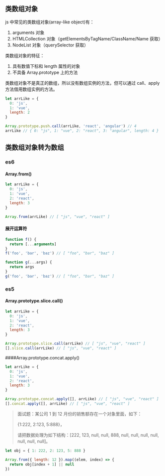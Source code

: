 ## 类数组对象

js 中常见的类数组对象(array-like object)有：

1. arguments 对象
2. HTMLCollection 对象（getElementsByTagName/ClassName/Name 获取）
3. NodeList 对象（querySelector 获取）

类数组对象的特征：

1. 具有数值下标和 length 属性的对象
2. 不具备 Array.prototype 上的方法

类数组对象不是真正的数组，所以没有数组实例的方法，但可以通过 call、apply 方法借用数组实例的方法。

```js
let arrLike = {
  0: 'js',
  1: 'vue',
  length: 2
}

Array.prototype.push.call(arrLike, 'react', 'angular') // 4
arrLike // { 0: "js", 1: "vue", 2: "react", 3: "angular", length: 4 }
```

## 类数组对象转为数组

### es6

#### Array.from()

```js
let arrLike = {
  0: 'js',
  1: 'vue',
  2: 'react',
  length: 3
}

Array.from(arrLike) // [ "js", "vue", "react" ]
```

#### 展开运算符

```js
function f() {
  return [...arguments]
}
f('foo', 'bar', 'baz') // [ "foo", "bar", "baz" ]

function g(...args) {
  return args
}
g('foo', 'bar', 'baz') // [ "foo", "bar", "baz" ]
```

### es5

#### Array.prototype.slice.call()

```js
let arrLike = {
  0: 'js',
  1: 'vue',
  2: 'react',
  length: 3
}

Array.prototype.slice.call(arrLike) // [ "js", "vue", "react" ]
[].slice.call(arrLike) // [ "js", "vue", "react" ]
```

####Array.prototype.concat.apply()

```js
let arrLike = {
  0: 'js',
  1: 'vue',
  2: 'react',
  length: 3
}

Array.prototype.concat.apply([], arrLike) // [ "js", "vue", "react" ]
[].concat.apply([], arrLike) // [ "js", "vue", "react" ]
```

> 面试题：某公司 1 到 12 月份的销售额存在一个对象里面，如下：
>
> {1:222, 2:123, 5:888}，
>
> 请把数据处理为如下结构：[222, 123, null, null, 888, null, null, null, null, null, null, null]。

```js
let obj = { 1: 222, 2: 123, 5: 888 }

Array.from({ length: 12 }).map((elem, index) => {
  return obj[index + 1] || null
})
```

